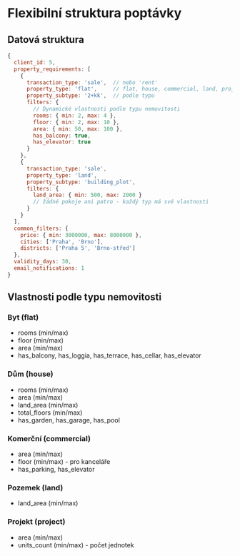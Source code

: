 # Flexibilní struktura poptávky

## Datová struktura

```javascript
{
  client_id: 5,
  property_requirements: [
    {
      transaction_type: 'sale',  // nebo 'rent'
      property_type: 'flat',     // flat, house, commercial, land, project
      property_subtype: '2+kk',  // podle typu
      filters: {
        // Dynamické vlastnosti podle typu nemovitosti
        rooms: { min: 2, max: 4 },
        floor: { min: 2, max: 10 },
        area: { min: 50, max: 100 },
        has_balcony: true,
        has_elevator: true
      }
    },
    {
      transaction_type: 'sale',
      property_type: 'land',
      property_subtype: 'building_plot',
      filters: {
        land_area: { min: 500, max: 2000 }
        // žádné pokoje ani patro - každý typ má své vlastnosti
      }
    }
  ],
  common_filters: {
    price: { min: 3000000, max: 8000000 },
    cities: ['Praha', 'Brno'],
    districts: ['Praha 5', 'Brno-střed']
  },
  validity_days: 30,
  email_notifications: 1
}
```

## Vlastnosti podle typu nemovitosti

### Byt (flat)
- rooms (min/max)
- floor (min/max)
- area (min/max)
- has_balcony, has_loggia, has_terrace, has_cellar, has_elevator

### Dům (house)
- rooms (min/max)
- area (min/max)
- land_area (min/max)
- total_floors (min/max)
- has_garden, has_garage, has_pool

### Komerční (commercial)
- area (min/max)
- floor (min/max) - pro kanceláře
- has_parking, has_elevator

### Pozemek (land)
- land_area (min/max)

### Projekt (project)
- area (min/max)
- units_count (min/max) - počet jednotek
